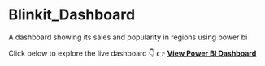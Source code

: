 # Blinkit_Dashboard
A dashboard showing its sales and popularity in regions using power bi 

Click below to explore the live dashboard 👇 
👉 [**View Power BI Dashboard**](https://app.powerbi.com/view?r=eyJrIjoiMDY2OTYyMGItYzcyOS00MDdlLTgxOTMtODE0OWE5ZjE3Nzc4IiwidCI6Ijg1YmRkNjUwLWM5NmMtNGQzNy1hZDE3LTRlZWQ4MzJiM2Y0OSJ9)
